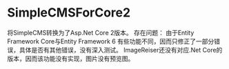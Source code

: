 # SimpleCMSForCore2

将SimpleCMS转换为了Asp.Net Core 2版本。
存在问题：
由于Entity Framework Core与Entity Framework 6 有些功能不同，因而只修正了一部分错误，具体是否有其他错误，没有深入测试。
ImageReiser还没有对应.Net Core的版本，因而该功能没有实现，图片没有预览图。
